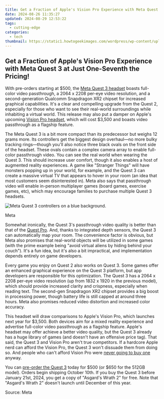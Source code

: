 ```yaml
---
title: Get a Fraction of Apple's Vision Pro Experience with Meta Quest 3 at Just One-Seventh the Pricing!
date: 2024-08-26 11:35:27
updated: 2024-08-29 12:53:22
tags:
  - cutting-edge
categories:
  - tech
thumbnail: https://static1.howtogeekimages.com/wordpress/wp-content/uploads/2023/09/52.png
---
```


## Get a Fraction of Apple's Vision Pro Experience with Meta Quest 3 at Just One-Seventh the Pricing!

With pre-orders starting at $500, the [Meta Quest 3 headset](https://www.meta.com/quest/quest-3/) boasts full-color video passthrough, a 2064 x 2208 per-eye video resolution, and a second-generation Qualcomm Snapdragon XR2 chipset for increased graphical capabilities. It's a clear and compelling upgrade from the Quest 2, especially for those who want to see their real-world surroundings while inhabiting a virtual world. This release may also put a damper on Apple's upcoming [Vision Pro headset](https://location-social.techidaily.com/in-2024-how-to-sharefake-location-on-whatsapp-for-apple-iphone-12-mini-drfone-by-drfone-virtual-ios/), which will cost $3,500 and boasts video passthrough as a flagship feature.

 The Meta Quest 3 is a bit more compact than its predecessor but weighs 12 grams more. Its controllers get the biggest design overhaul—no more bulky tracking rings—though you'll also notice three black ovals on the front side of the headset. These ovals contain a complex camera array to enable full-color passthrough video. You can see the real world when wearing the Quest 3\. This should increase user comfort, though it also enables a host of augmented reality experiences. A game like "Stranger Things" will have monsters popping up in your world, for example, and the Quest 3 can create a massive virtual TV that appears to hover in your room (an idea that most customers seem disinterested in). Meta also says that passthrough video will enable in-person multiplayer games (board games, exercise games, etc), which may encourage families to purchase multiple Quest 3 headsets.

![Meta Quest 3 controllers on a blue background.](https://static1.howtogeekimages.com/wordpress/wp-content/uploads/2023/09/53.png) 

Meta

 Somewhat ironically, the Quest 3's passthrough video quality is better than that of the [Quest Pro](https://youtube-docs.techidaily.com/nalyzing-the-post-upload-process-in-youtubes-ecosystem-for-2024/). And, thanks to integrated depth sensors, the Quest 3 can automatically map your room. The convenience factor is obvious, but Meta also promises that real-world objects will be utilized in some games (with the prime example being "avoid virtual aliens by hiding behind your couch"). It's a fun idea, but it's also a bit impractical, and implementation depends entirely on game developers.

 Every game you enjoy on Quest 2 also works on Quest 3\. Some games offer an enhanced graphical experience on the Quest 3 platform, but app developers are responsible for this optimization. The Quest 3 has a 2064 x 2208 per-eye video resolution (up from 1832 x 1920 in the previous model), which should provide increased clarity and crispness, especially when reading text. The second-gen Snapdragon XR2 chipset provides a big boost in processing power, though battery life is still capped at around three hours. Meta also promises reduced video distortion and increased color accuracy.

 This headset will draw comparisons to Apple's Vision Pro, which launches next year for $3,500\. Both devices aim for a mixed reality experience and advertise full-color video passthrough as a flagship feature. Apple's headset may offer achieve a better video quality, but the Quest 3 already has a huge library of games (and doesn't have an offensive price tag). That said, the Quest 3 and Vision Pro aren't true competitors. If a hardcore Apple nerd can afford the Vision Pro, the Quest 3 won't dissuade them from doing so. And people who can't afford Vision Pro were [never going to buy one](https://screen-video-capture.techidaily.com/updated-advanced-5-internet-screen-grabbers/) anyway.

 You can [pre-order the Quest 3](https://www.meta.com/quest/quest-3/) today for $500 (or $650 for the 512GB model). Orders begin shipping October 10th. If you buy the Quest 3 before January 21st, 2024, you get a copy of "Asgard's Wrath 2" for free. Note that "Asgard's Wrath 2" doesn't launch until December of this year.

 Source: Meta

<ins class="adsbygoogle"
     style="display:block"
     data-ad-format="autorelaxed"
     data-ad-client="ca-pub-7571918770474297"
     data-ad-slot="1223367746"></ins>



<ins class="adsbygoogle"
     style="display:block"
     data-ad-client="ca-pub-7571918770474297"
     data-ad-slot="8358498916"
     data-ad-format="auto"
     data-full-width-responsive="true"></ins>
